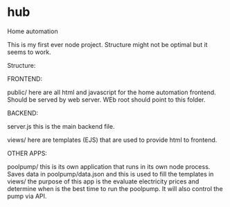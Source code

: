 # hub
Home automation

This is my first ever node project. Structure might not be optimal but it seems to work. 

Structure:

FRONTEND:

public/ here are all html and javascript for the home automation frontend. Should be served by web server. WEb root should point to this folder.

BACKEND:

server.js this is the main backend file. 

views/ here are templates (EJS) that are used to provide html to frontend.

OTHER APPS:

poolpump/ this is its own application that runs in its own node process. Saves data in poolpump/data.json and this is used to fill the templates in views/
the purpose of this app is the evaluate electricity prices and determine when is the best time to run the poolpump. It will also control the pump via API.


